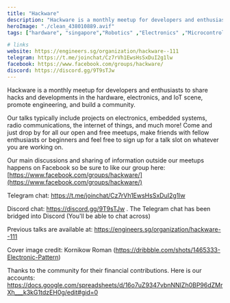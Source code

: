 ```yaml
---
title: "Hackware"
description: "Hackware is a monthly meetup for developers and enthusiasts to share hacks and developments in the hardware, electronics, and IoT scene, promote engineering, and build a community."
heroImage: "./clean_438010889.avif"
tags: ["hardware", "singapore","Robotics" ,"Electronics" ,"Microcontrollers" ,"Hardware Engineering" ,"Arduino" ,"Makers" ,"Hardware" ,"Embedded Systems" ,"Makerspaces" ,"3D Printing" ,"Open Source Hardware" ,"Hardware Hacking and Reverse Engineering" ,"Raspberry Pi" ,"Software and Hardware"]

# links
website: https://engineers.sg/organization/hackware--111
telegram: https://t.me/joinchat/Cz7rVh1EwsHsSxDuI2g1lw
facebook: https://www.facebook.com/groups/hackware/
discord: https://discord.gg/9T9sTJw
---
```


Hackware is a monthly meetup for developers and enthusiasts to share hacks and developments in the hardware, electronics, and IoT scene, promote engineering, and build a community.

Our talks typically include projects on electronics, embedded systems, radio communications, the internet of things, and much more! Come and just drop by for all our open and free meetups, make friends with fellow enthusiasts or beginners and feel free to sign up for a talk slot on whatever you are working on.

Our main discussions and sharing of information outside our meetups happens on Facebook so be sure to like our group here: [https://www.facebook.com/groups/hackware/](https://www.facebook.com/groups/hackware/)

Telegram chat: https://t.me/joinchat/Cz7rVh1EwsHsSxDuI2g1lw

Discord chat: https://discord.gg/9T9sTJw . The Telegram chat has been bridged into Discord (You'll be able to chat across)

Previous talks are available at: https://engineers.sg/organization/hackware--111

Cover image credit: Kornikow Roman (https://dribbble.com/shots/1465333-Electronic-Pattern)

Thanks to the community for their financial contributions. Here is our accounts: https://docs.google.com/spreadsheets/d/16o7uZ9347vbnNNIZh0BP96dZMrXh___k3kG1tdzEH0g/edit#gid=0
